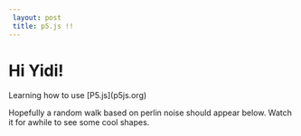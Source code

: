```yaml
---
 layout: post
 title: p5.js !!
---
```

# Hi Yidi!
<head><script src="javascript/sketch.js"></script></head>
Learning how to use [P5.js](p5js.org)

Hopefully a random walk based on perlin noise should appear below. Watch it for awhile to see some cool shapes.
